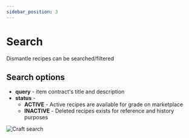 ```yaml
---
sidebar_position: 3
---
```


# Search

Dismantle recipes can be searched/filtered

## Search options

- **query** - item contract's title and description
- **status** -
    - **ACTIVE** - Active recipes are available for grade on marketplace
    - **INACTIVE** - Deleted recipes exists for reference and history purposes

![Craft search](/img/admin/mechanics-simple/recipes/dismantle/dismantle_search.png)
